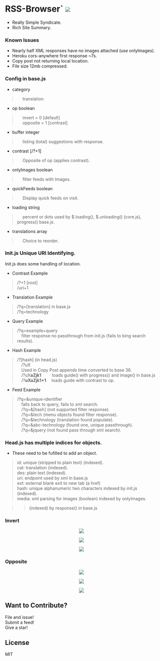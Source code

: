 # RSS-Browser` <img src='https://img.shields.io/github/license/acktic/acktic.github.io?style=social'>

  - Really Simple Syndicate.
  - Rich Site Summary.

### Known Issues

* Nearly half XML responses have no images attached (use onlyImages).
* Heroku cors-anywhere first response ~7s.
* Copy post not returning local location.
* File size 12mb compressed.

### Config in base.js

* category
>&emsp; translation

* op boolean<br>
>&emsp; invert = 0 [default]<br>
 &emsp; opposite = 1 [contrast]

* buffer integer<br>
>&emsp; listing (total) suggestions with response.

* contrast [/?+1]<br>
>&emsp; Opposite of op (applies contrast).

* onlyImages boolean<br>
>&emsp; filter feeds with Images.

* quickFeeds boolean<br>
>&emsp; Display quick feeds on visit.

* loading string<br>
>&emsp; percent or dots used by $.loading(), $.unloading() (core.js), progress() base.js.

* translations array<br>
>&emsp; Choice to reorder.

### Init.js Unique URI Identifying.

  Init.js does some handling of location.

  * Contrast Example
  > /?+1 [root]<br>
    /uri+1

  * Translation Example
  > /?q=[translation]</b> in base.js<br>
    /?q=technology

  * Query Example
  > /?q=example+query<br>
    &ensp;&ensp;filter response no passthrough from init.js (fails to bing search results).

  * Hash Example
  > /?[hash] (in head.js)<br>
    &emsp;/?uX <br>
    &emsp;Used in Copy Post appends time converted to base 36.<br>
    &emsp;/?uX<b>aZjk1</b> &emsp; &emsp;loads guide() with progress() and image() in base.js<br>
    &emsp;/?<b>uXaZjk1+1</b> &emsp;loads guide with contrast to op.

  * Feed Example
  > /?q=&unique-identifier<br>
    &emsp;falls back to query, fails to xml search.<br>
    &emsp;/?q=&[hash] (not supported filter response).<br>
    &emsp;/?q=&tech (menu objects found filter response).<br>
    &emsp;/?q=&technology (translation found populate).<br>
    &emsp;/?q=&abc-technology (found one, unique passthrough).<br>
    &emsp;/?q=&jquery (not found pass through xml search).<br>

### Head.js has multiple indices for objects.

  * These need to be fufilled to add an object.<br>
  > id: unique (stripped to plain text) (indexed).<br>
    cat: translation (indexed).<br>
    des: plain text (indexed).<br>
    uri: endpoint used by xml in base.js<br>
    ext: external blank exit to new tab (a href)<br>
    hash: unique alphanumeric two characters indexed by init.js (indexed).<br>
    media: xml parsing for images (boolean) indexed by onlyImages.<br>

>> (indexed) by response() in base.js

### Invert

<p align='center'><img src='http://acktic.github.io/screenshots/invert.jpg'></p>

<p align='center'><img src='http://acktic.github.io/screenshots/air.jpg'></p>

<p align='center'><img src='http://acktic.github.io/screenshots/visual.jpg'></p>

### Opposite

<p align='center'><img src='http://acktic.github.io/screenshots/opposite.jpg'></p>

<p align='center'><img src='http://acktic.github.io/screenshots/result.jpg'></p>

<p align='center'><img src='http://acktic.github.io/screenshots/contrast.jpg'></p>

Want to Contribute?
----

File and issue!<br>
Submit a feed!<br>
Give a star!<br>

License
----

MIT
